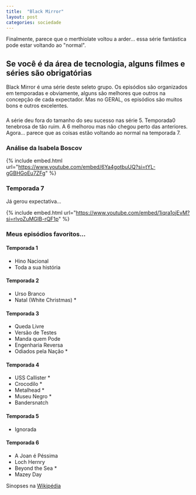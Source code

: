 ```yaml
---
title:  "Black Mirror"
layout: post
categories: sociedade 
---
```


Finalmente, parece que o merthiolate voltou a arder... essa série fantástica pode estar voltando ao "normal".  


## Se você é da área de tecnologia, alguns filmes e séries são obrigatórias 

Black Mirror é uma série deste seleto grupo. Os episódios são organizados em temporadas e obviamente, alguns são melhores que outros na concepção de cada expectador. Mas no GERAL, os episódios são muitos bons e outros excelentes.

###  

A série deu fora do tamanho do seu sucesso nas série 5. Temporada0 tenebrosa de tão ruim. A 6 melhorou mas não chegou perto das anteriores. Agora... parece que as coisas estão voltando ao normal na temporada 7. 

### Análise da Isabela Boscov

{% include embed.html url="https://www.youtube.com/embed/6Ya4gotbuUQ?si=tYL-gGBHGoEu7ZFg" %}

### Temporada 7

Já gerou expectativa... 

{% include embed.html url="https://www.youtube.com/embed/1iqra1ojEvM?si=rIvoZuMGIB-rQF1p" %}

### Meus episódios favoritos... 

#### Temporada 1
<ul>
  <li>Hino Nacional</li>
  <li>Toda a sua história</li>
</ul>

#### Temporada 2
<ul>
  <li>Urso Branco</li>
  <li>Natal (White Christmas) *</li>
</ul>

#### Temporada 3
<ul>
  <li>Queda Livre</li>
  <li>Versão de Testes</li>
  <li>Manda quem Pode</li>
  <li>Engenharia Reversa</li>
  <li>Odiados pela Nação *</li>
</ul>

#### Temporada 4
<ul>
  <li>USS Callister *</li>
  <li>Crocodilo *</li>
  <li>Metalhead *</li>
  <li>Museu Negro *</li>
  <li>Bandersnatch</li>
</ul>

#### Temporada 5
<ul>
  <li>Ignorada</li>
</ul>

#### Temporada 6
<ul>
  <li>A Joan é Péssima</li>
  <li>Loch Hernry</li>
  <li>Beyond the Sea *</li>
  <li>Mazey Day</li>
</ul>

Sinopses na [Wikipédia](https://pt.wikipedia.org/wiki/Lista_de_episódios_de_Black_Mirror) 